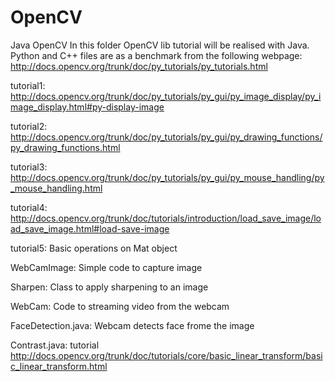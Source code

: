 OpenCV
======

Java OpenCV
In this folder OpenCV lib tutorial will be realised with Java.
Python and C++ files are as a benchmark from the following webpage:
http://docs.opencv.org/trunk/doc/py_tutorials/py_tutorials.html

tutorial1:
http://docs.opencv.org/trunk/doc/py_tutorials/py_gui/py_image_display/py_image_display.html#py-display-image

tutorial2:
http://docs.opencv.org/trunk/doc/py_tutorials/py_gui/py_drawing_functions/py_drawing_functions.html

tutorial3:
http://docs.opencv.org/trunk/doc/py_tutorials/py_gui/py_mouse_handling/py_mouse_handling.html

tutorial4:
http://docs.opencv.org/trunk/doc/tutorials/introduction/load_save_image/load_save_image.html#load-save-image

tutorial5:
Basic operations on Mat object

WebCamImage:
Simple code to capture image

Sharpen:
Class to apply sharpening to an image

WebCam:
Code to streaming video from the webcam

FaceDetection.java:
Webcam detects face frome the image

Contrast.java:
tutorial http://docs.opencv.org/trunk/doc/tutorials/core/basic_linear_transform/basic_linear_transform.html 
